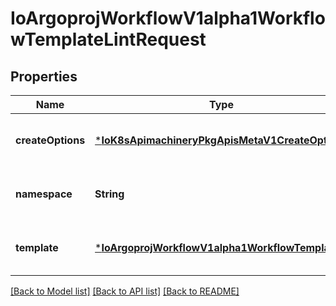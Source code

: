 # IoArgoprojWorkflowV1alpha1WorkflowTemplateLintRequest


## Properties
Name | Type | Description | Notes
------------ | ------------- | ------------- | -------------
**createOptions** | [***IoK8sApimachineryPkgApisMetaV1CreateOptions**](IoK8sApimachineryPkgApisMetaV1CreateOptions.md) |  | [optional] [default to nothing]
**namespace** | **String** |  | [optional] [default to nothing]
**template** | [***IoArgoprojWorkflowV1alpha1WorkflowTemplate**](IoArgoprojWorkflowV1alpha1WorkflowTemplate.md) |  | [optional] [default to nothing]


[[Back to Model list]](../README.md#models) [[Back to API list]](../README.md#api-endpoints) [[Back to README]](../README.md)


